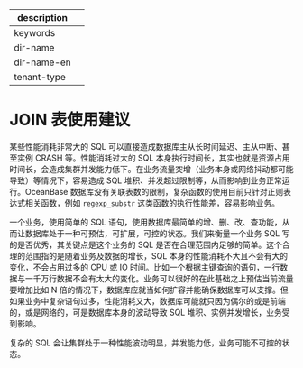 |description||
|---|---|
|keywords||
|dir-name||
|dir-name-en||
|tenant-type||

# JOIN 表使用建议

某些性能消耗非常大的 SQL 可以直接造成数据库主从长时间延迟、主从中断、甚至实例 CRASH 等。性能消耗过大的 SQL 本身执行时间长，其实也就是资源占用时间长，会造成集群并发能力低下。在业务流量突增（业务本身或网络抖动都可能导致）等情况下，容易造成 SQL 堆积、并发超过限制等，从而影响到业务正常运行。OceanBase 数据库没有关联表数的限制，复杂函数的使用目前只针对正则表达式相关函数，例如 `regexp_substr` 这类函数的执行性能差，容易影响业务。

一个业务，使用简单的 SQL 语句，使用数据库最简单的增、删、改、查功能，从而让数据库处于一种可预估，可扩展，可控的状态。我们来衡量一个业务 SQL 写的是否优秀，其关键点是这个业务的 SQL 是否在合理范围内足够的简单。这个合理的范围指的是随着业务及数据的增长，SQL 本身的性能消耗不大且不会有大的变化，不会占用过多的 CPU 或 IO 时间。比如一个根据主键查询的语句，一行数据与一千万行数据不会有太大的变化。业务可以很好的在此基础之上预估当前流量要增加比如 N 倍的情况下，数据库应就当如何扩容并能确保数据库可以支撑。但如果业务中复杂语句过多，性能消耗又大，数据库可能就只因为偶尔的或是前端的，或是网络的，可是数据库本身的波动导致 SQL 堆积、实例并发增长，业务受到影响。

复杂的 SQL 会让集群处于一种性能波动明显，并发能力低，业务可能不可控的状态。
